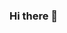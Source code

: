 ### Hi there 👋

<!--
**Olaaa30/Olaaa30** is a ✨ _special_ ✨ repository because its `README.md` (this file) appears on your GitHub profile.

Here are some ideas to get you started:

- 🔭 I’m currently working on ...
- 🌱 I’m currently learning ...
- 👯 I’m looking to collaborate on ...
- 🤔 I’m looking for help with ...
- 💬 Ask me about ...
- 📫 How to reach me: ... adebisiolayinka30@gmail.com
- 😄 Pronouns: ...
- ⚡ Fun fact: ...
-->
